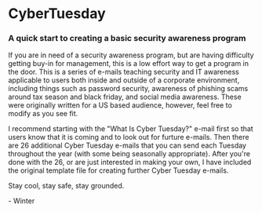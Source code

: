 # CyberTuesday
### A quick start to creating a basic security awareness program

If you are in need of a security awareness program, but are having difficulty getting buy-in for management, this is a low effort way to get a program in the door.  This is a series of e-mails teaching security and IT awareness applicable to users both inside and outside of a corporate environment, including things such as password security, awareness of phishing scams around tax season and black friday, and social media awareness.  These were originally written for a US based audience, however, feel free to modify as you see fit.

I recommend starting with the "What Is Cyber Tuesday?" e-mail first so that users know that it is coming and to look out for furture e-mails.  Then there are 26 additional Cyber Tuesday e-mails that you can send each Tuesday throughout the year (with some being seasonally appropriate).  After you're done with the 26, or are just interested in making your own, I have included the original template file for creating further Cyber Tuesday e-mails.

Stay cool, stay safe, stay grounded.

\- Winter
